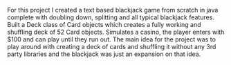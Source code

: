 For this project I created a text based blackjack game from scratch in java complete with doubling down, splitting and all typical blackjack features.  Built a Deck class of Card objects which creates a fully working and shuffling deck of 52 Card objects.  Simulates a casino, the player enters with $100 and can play until they run out.  The main idea for the project was to play around with creating a deck of cards and shuffling it without any 3rd party libraries and the blackjack was just an expansion on that idea.  
